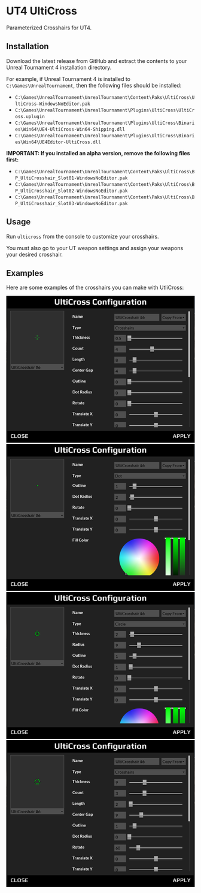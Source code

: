 # UT4 UltiCross

Parameterized Crosshairs for UT4.


## Installation

Download the latest release from GitHub and extract the contents to your
Unreal Tournament 4 installation directory.

For example, if Unreal Tournament 4 is installed to
`C:\Games\UnrealTournament`, then the following files should be installed:

* `C:\Games\UnrealTournament\UnrealTournament\Content\Paks\UltiCross\UltiCross-WindowsNoEditor.pak`
* `C:\Games\UnrealTournament\UnrealTournament\Plugins\UltiCross\UltiCross.uplugin`
* `C:\Games\UnrealTournament\UnrealTournament\Plugins\UltiCross\Binaries\Win64\UE4-UltiCross-Win64-Shipping.dll`
* `C:\Games\UnrealTournament\UnrealTournament\Plugins\UltiCross\Binaries\Win64\UE4Editor-UltiCross.dll`

**IMPORTANT: If you installed an alpha version, remove the following files
first:**

* `C:\Games\UnrealTournament\UnrealTournament\Content\Paks\UltiCross\BP_UltiCrosshair_Slot01-WindowsNoEditor.pak`
* `C:\Games\UnrealTournament\UnrealTournament\Content\Paks\UltiCross\BP_UltiCrosshair_Slot02-WindowsNoEditor.pak`
* `C:\Games\UnrealTournament\UnrealTournament\Content\Paks\UltiCross\BP_UltiCrosshair_Slot03-WindowsNoEditor.pak`


## Usage

Run `ulticross` from the console to customize your crosshairs.

You must also go to your UT weapon settings and assign your weapons your
desired crosshair.


## Examples

Here are some examples of the crosshairs you can make with UtliCross:

![1px Crosshair](Examples/crosshair-1px.png)
![Dot](Examples/dot.png)
![Circle w/ Dot](Examples/circle-dot.png)
![Triad](Examples/triad.png)
